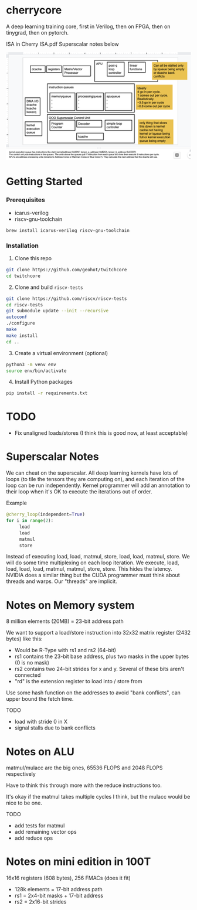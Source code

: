 # cherrycore

A deep learning training core, first in Verilog, then on FPGA, then on tinygrad, then on pytorch.

ISA in Cherry ISA.pdf
Superscalar notes below

![Diagram of Cherry Core architecture](https://github.com/evanmays/cherrycore/blob/master/architecture.png?raw=true)
# Getting Started

### Prerequisites
* icarus-verilog 
* riscv-gnu-toolchain
```sh
brew install icarus-verilog riscv-gnu-toolchain
```

### Installation
1. Clone this repo
```sh
git clone https://github.com/geohot/twitchcore
cd twitchcore
 ```
2. Clone and build `riscv-tests`
```sh
git clone https://github.com/riscv/riscv-tests
cd riscv-tests
git submodule update --init --recursive
autoconf
./configure
make
make install
cd ..
```
3. Create a virtual environment (optional)
```sh
python3 -m venv env
source env/bin/activate
```
4. Install Python packages
```sh
pip install -r requirements.txt
```

# TODO

* Fix unaligned loads/stores (I think this is good now, at least acceptable)

# Superscalar Notes

We can cheat on the superscalar. All deep learning kernels have lots of loops (to tile the tensors they are computing on), and each iteration of the loop can be run independently. Kernel programmer will add an annotation to their loop when it's OK to execute the iterations out of order.

Example

```python
@cherry_loop(independent=True)
for i in range(2):
     load
     load
     matmul
     store
```
Instead of executing load, load, matmul, store, load, load, matmul, store. We will do some time multiplexing on each loop iteration. We execute, load, load, load, load, matmul, matmul, store, store. This hides the latency. NVIDIA does a similar thing but the CUDA programmer must think about threads and warps. Our "threads" are implicit.

# Notes on Memory system

8 million elements (20MB) = 23-bit address path

We want to support a load/store instruction into 32x32 matrix register (2432 bytes) like this:
* Would be R-Type with rs1 and rs2 (64-bit)
* rs1 contains the 23-bit base address, plus two masks in the upper bytes (0 is no mask)
* rs2 contains two 24-bit strides for x and y. Several of these bits aren't connected
* "rd" is the extension register to load into / store from

Use some hash function on the addresses to avoid "bank conflicts", can upper bound the fetch time.

TODO
* load with stride 0 in X
* signal stalls due to bank conflicts

# Notes on ALU

matmul/mulacc are the big ones, 65536 FLOPS and 2048 FLOPS respectively

Have to think this through more with the reduce instructions too.

It's okay if the matmul takes multiple cycles I think, but the mulacc would be nice to be one.

TODO
* add tests for matmul
* add remaining vector ops
* add reduce ops

# Notes on mini edition in 100T

16x16 registers (608 bytes), 256 FMACs (does it fit)

* 128k elements = 17-bit address path
* rs1 = 2x4-bit masks + 17-bit address
* rs2 = 2x16-bit strides